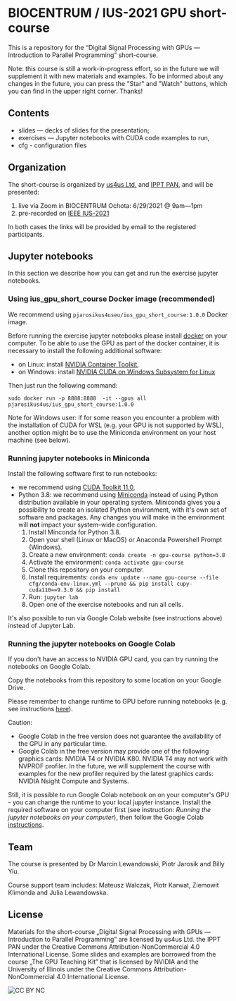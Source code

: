 # BIOCENTRUM / IUS-2021 GPU short-course

This is a repository for the “Digital Signal Processing with GPUs — Introduction to Parallel Programming” short-course.

Note: this course is still a work-in-progress effort, so in the future we will supplement it with new materials and examples. To be informed about any changes in the future, you can press the "Star" and "Watch" buttons, which you can find in the upper right corner. Thanks!

## Contents
- slides — decks of slides for the presentation; 
- exercises — Jupyter notebooks with CUDA code examples to run,
- cfg - configuration files 

## Organization
The short-course is organized by [us4us Ltd.](http://us4us.eu/) and [IPPT PAN](http://www.ippt.pan.pl/en/), and will be presented:

1. live via Zoom in BIOCENTRUM Ochota: 6/29/2021 @ 9am—1pm
2. pre-recorded on [IEEE IUS-2021](https://2021.ieee-ius.org/short-courses/)

In both cases the links will be provided by email to the registered participants.

## Jupyter notebooks

In this section we describe how you can get and run the exercise jupyter notebooks.

### Using ius_gpu_short_course Docker image (recommended)

We recommend using `pjarosikus4useu/ius_gpu_short_course:1.0.0` Docker image.

Before running the exercise jupyter notebooks please install [docker](https://docs.docker.com/get-docker/) on your computer. To be able to use the GPU as part of the docker container, it is necessary to install the following additional software:

- on Linux: install [NVIDIA Container Toolkit](https://docs.nvidia.com/datacenter/cloud-native/container-toolkit/install-guide.html),
- on Windows: install [NVIDIA CUDA on Windows Subsystem for Linux](https://docs.nvidia.com/cuda/wsl-user-guide/index.html)

Then just run the following command:

```
sudo docker run -p 8888:8888  -it --gpus all pjarosikus4us/ius_gpu_short_course:1.0.0
```

Note for Windows user: if for some reason you encounter a problem with the installation of CUDA for WSL (e.g. your GPU is not supported by WSL), another option might be to use the Miniconda environment on your host machine (see below).

### Running jupyter notebooks in Miniconda

Install the following software first to run notebooks:
- we recommend using [CUDA Toolkit 11.0](https://developer.nvidia.com/cuda-11.0-download-archive),
- Python 3.8: we recommend using [Miniconda](https://docs.conda.io/en/latest/miniconda.html) instead of using Python distribution available in your operating system. Miniconda gives you a possibility to create an isolated Python environment, with it's own set of software and packages. Any changes you will make in the environment will **not** impact your system-wide configuration.
  1. Install Minconda for Python 3.8.
  2. Open your shell (Linux or MacOS) or Anaconda Powershell Prompt (Windows).
  3. Create a new environment: `conda create -n gpu-course python=3.8`
  4. Activate the environment: `conda activate gpu-course`
  5. Clone this repository on your computer.
  6. Install requirements: `conda env update --name gpu-course --file cfg/conda-env-linux.yml --prune && pip install cupy-cuda110==9.3.0 && pip install ` 
  9. Run: `jupyter lab`
  10. Open one of the exercise notebooks and run all cells.

It's also possible to run via Google Colab website (see instructions above) instead of Jupyter Lab. 

### Running the jupyter notebooks on Google Colab

If you don't have an access to NVIDIA GPU card, you can try running the notebooks on Google Colab.

Copy the notebooks from this repository to some location on your Google Drive. 

Please remember to change runtime to GPU before running notebooks (e.g. see instructions [here](https://www.geeksforgeeks.org/how-to-use-google-colab/)). 

Caution:

- Google Colab in the free version does not guarantee the availability of the GPU in any particular time.
- Google Colab in the free version may provide one of the following graphics cards: NVIDIA T4 or NVIDIA K80. NVIDIA T4 may not work with NVPROF profiler. In the future, we will supplement the course with examples for the new profiler required by the latest graphics cards: NVIDIA Nsight Compute and Systems.

Still, it is possible to run Google Colab notebook on on your computer's GPU - you can change the runtime to your local jupyter instance. Install the required software on your computer first (see instruction: *Running the jupyter notebooks on your computer*), then follow the Google Colab [instructions](https://research.google.com/colaboratory/local-runtimes.html).

## Team
The course is presented by Dr Marcin Lewandowski, Piotr Jarosik and Billy Yiu.

Course support team includes: Mateusz Walczak, Piotr Karwat, Ziemowit Klimonda and Julia Lewandowska.

## License
Materials for the short-course „Digital Signal Processing with GPUs — Introduction to Parallel Programming” are licensed by us4us Ltd. the IPPT PAN under the Creative Commons Attribution-NonCommercial 4.0 International License.
Some slides and examples are borrowed from the course „The GPU Teaching Kit” that is licensed by NVIDIA and the University of Illinois under the Creative Commons Attribution-NonCommercial 4.0 International License.

![CC BY NC](https://mirrors.creativecommons.org/presskit/buttons/88x31/png/by-nc.png "CC BY NC")
